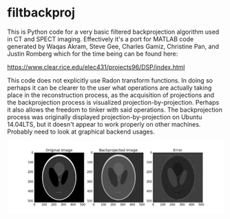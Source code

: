 # filtbackproj

This is Python code for a very basic filtered backprojection algorithm used in CT and SPECT imaging. Effectively it's a port for MATLAB code generated by Waqas Akram, Steve Gee, Charles Gamiz, Christine Pan, and Justin Romberg which for the time being can be found here: 

https://www.clear.rice.edu/elec431/projects96/DSP/index.html

This code does not explicitly use Radon transform functions. In doing so perhaps it can be clearer to the user what operations are actually taking place in the reconstruction process, as the acquisition of projections and the backprojection process is visualized projection-by-projection. Perhaps it also allows the freedom to tinker with said operations. The backprojection process was originally displayed projection-by-projection on Ubuntu 14.04LTS, but it doesn't appear to work properly on other machines. Probably need to look at graphical backend usages.

![alt text](./figure_2.png)
